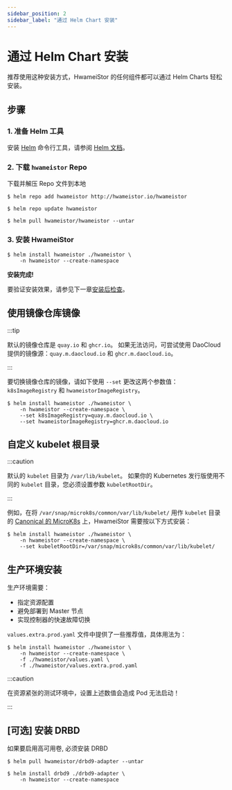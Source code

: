 ```yaml
---
sidebar_position: 2
sidebar_label: "通过 Helm Chart 安装"
---
```


# 通过 Helm Chart 安装

推荐使用这种安装方式，HwameiStor 的任何组件都可以通过 Helm Charts 轻松安装。

## 步骤

### 1. 准备 Helm 工具

安装 [Helm](https://helm.sh/) 命令行工具，请参阅 [Helm 文档](https://helm.sh/docs/)。

### 2. 下载 `hwameistor` Repo

下载并解压 Repo 文件到本地

```console
$ helm repo add hwameistor http://hwameistor.io/hwameistor

$ helm repo update hwameistor

$ helm pull hwameistor/hwameistor --untar
```

### 3. 安装 HwameiStor

```console
$ helm install hwameistor ./hwameistor \
    -n hwameistor --create-namespace
```

**安装完成!**

要验证安装效果，请参见下一章[安装后检查](./post_check.md)。

## 使用镜像仓库镜像

:::tip

默认的镜像仓库是 `quay.io` 和 `ghcr.io`。
如果无法访问，可尝试使用 DaoCloud 提供的镜像源：`quay.m.daocloud.io` 和 `ghcr.m.daocloud.io`。

:::

要切换镜像仓库的镜像，请如下使用 `--set` 更改这两个参数值：`k8sImageRegistry` 和 `hwameistorImageRegistry`。

```console
$ helm install hwameistor ./hwameistor \
    -n hwameistor --create-namespace \
    --set k8sImageRegistry=quay.m.daocloud.io \
    --set hwameistorImageRegistry=ghcr.m.daocloud.io
```

## 自定义 kubelet 根目录

:::caution

默认的 `kubelet` 目录为 `/var/lib/kubelet`。
如果你的 Kubernetes 发行版使用不同的 `kubelet` 目录，您必须设置参数 `kubeletRootDir`。

:::

例如，在将 `/var/snap/microk8s/common/var/lib/kubelet/` 用作 `kubelet` 目录的 [Canonical 的 MicroK8s](https://microk8s.io/) 上，HwameiStor 需要按以下方式安装：
 
```console
$ helm install hwameistor ./hwameistor \
    -n hwameistor --create-namespace \
    --set kubeletRootDir=/var/snap/microk8s/common/var/lib/kubelet/
```

## 生产环境安装

生产环境需要：

- 指定资源配置
- 避免部署到 Master 节点
- 实现控制器的快速故障切换
  
`values.extra.prod.yaml` 文件中提供了一些推荐值，具体用法为：

```console
$ helm install hwameistor ./hwameistor \
    -n hwameistor --create-namespace \
    -f ./hwameistor/values.yaml \
    -f ./hwameistor/values.extra.prod.yaml
```

:::caution

在资源紧张的测试环境中，设置上述数值会造成 Pod 无法启动！

:::

## [可选] 安装 DRBD

如果要启用高可用卷, 必须安装 DRBD

```console
$ helm pull hwameistor/drbd9-adapter --untar

$ helm install drbd9 ./drbd9-adapter \
    -n hwameistor --create-namespace
```
